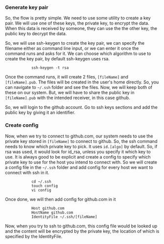 
### Generate key pair

So, the flow is pretty simple. We need to use some utility to create a key pair. We will use one of these keys, the private key, to encrypt the data. When this data is received by someone, they can use the the other key, the public key to decrypt the data. 

So, we will use ssh-keygen to create the key pair, we can specify the filename either as command line input, or we can enter it once the command runs and asks for it. We can choose which algorithm to use to create the key pair, by default ssh-keygen uses rsa.

				ssh-keygen -t rsa

Once the command runs, it will create 2 files, `[fileName]` and `[fileName].pub`.  The files will be created in the user's home directly. So, you can navigate to `~/.ssh` folder and see the files. Now, we will keep both of these on our system. But, we will have to share the public key in `[fileName].pub` with the intended receiver, in this case github.

So, we will login to the github account. Go to ssh keys sections and add the public key by giving it an identifier. 

### Create config

Now, when we try to connect to github.com, our system needs to use the private key stored in `[fileName]` to connect to github. So, the ssh command needs to know which private key to pick. It uses `id.[algo]` by default. So, if rsa was used, it would look for id_rsa, unless you specify it which key to use. It is always good to be explicit and create a config to specify which private key to use for the host you intend to connect with. So we will create a config file in the `~/.ssh` folder and add config for every host we want to connect with ssh in it.

				cd ~/.ssh
				touch config
				vi config

Once done, we will then add config for github.com in it

				Host github.com
				HostName github.com
				IdentityFile ~/.ssh/[fileName]

Now, when you try to ssh to github.com, this config file would be looked up and the content will be encrypted by the private key, the location of which is specified by the IdentityFile.